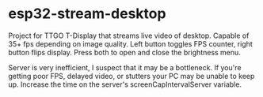 # esp32-stream-desktop

Project for TTGO T-Display that streams live video of desktop. Capable of 35+ fps depending on image quality.
Left button toggles FPS counter, right button flips display. Press both to open and close the brightness menu.

Server is very inefficient, I suspect that it may be a bottleneck. If you're getting poor FPS, delayed video, or stutters your PC may be unable to keep up. Increase the time on the server's screenCapIntervalServer variable.
